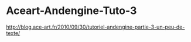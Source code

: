 Aceart-Andengine-Tuto-3
=======================

http://blog.ace-art.fr/2010/09/30/tutoriel-andengine-partie-3-un-peu-de-texte/
